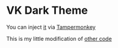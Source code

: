 # VK Dark Theme

You can inject [it](https://github.com/bogdanbelous/VK-Dark-Theme/blob/master/vk_dark_theme.js) via [Tampermonkey](https://tampermonkey.net/)

This is my little modification of [other code](https://userstyles.org/styles/127431/newvk-dark-theme)
